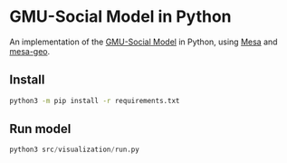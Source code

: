 GMU-Social Model in Python
==============================

An implementation of the [GMU-Social Model](https://github.com/abmgis/abmgis/blob/master/Chapter08-Networks/Models/GMU-Social/README.md) in Python, using [Mesa](https://github.com/projectmesa/mesa) and [mesa-geo](https://github.com/Corvince/mesa-geo).

## Install

```bash
python3 -m pip install -r requirements.txt
```

## Run model

```python
python3 src/visualization/run.py
```
